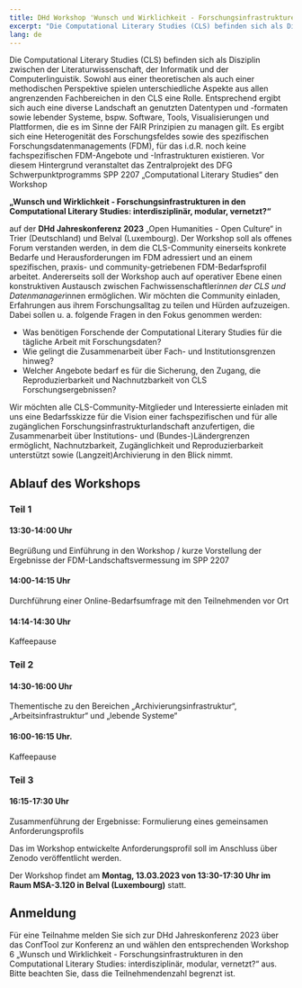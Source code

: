 ```yaml
---
title: DHd Workshop 'Wunsch und Wirklichkeit - Forschungsinfrastrukturen in den Computational Literary Studies'
excerpt: "Die Computational Literary Studies (CLS) befinden sich als Disziplin zwischen der Literaturwissenschaft, der Informatik..."
lang: de
---
```


Die Computational Literary Studies (CLS) befinden sich als Disziplin zwischen der Literaturwissenschaft, der Informatik und der Computerlinguistik. Sowohl aus einer theoretischen als auch einer methodischen Perspektive spielen unterschiedliche Aspekte aus allen angrenzenden Fachbereichen in den CLS eine Rolle. Entsprechend ergibt sich auch eine diverse Landschaft an genutzten Datentypen und -formaten sowie lebender Systeme, bspw. Software, Tools, Visualisierungen und Plattformen, die es im Sinne der FAIR Prinzipien zu managen gilt. Es ergibt sich eine Heterogenität des Forschungsfeldes sowie des spezifischen Forschungsdatenmanagements (FDM), für das i.d.R. noch keine fachspezifischen FDM-Angebote und -Infrastrukturen existieren.
Vor diesem Hintergrund veranstaltet das Zentralprojekt des DFG Schwerpunktprogramms SPP 2207 „Computational Literary Studies“ den Workshop 

**„Wunsch und Wirklichkeit - Forschungsinfrastrukturen in den Computational Literary Studies: interdisziplinär, modular, vernetzt?“**

auf der **DHd Jahreskonferenz 2023** „Open Humanities - Open Culture“ in Trier (Deutschland) und Belval (Luxembourg). Der Workshop soll als offenes Forum verstanden werden, in dem die CLS-Community einerseits konkrete Bedarfe und Herausforderungen im FDM adressiert und an einem spezifischen, praxis- und community-getriebenen FDM-Bedarfsprofil arbeitet. Andererseits soll der Workshop auch auf operativer Ebene einen konstruktiven Austausch zwischen Fachwissenschaftler*innen der CLS und Datenmanager*innen ermöglichen. Wir möchten die Community einladen, Erfahrungen aus ihrem Forschungsalltag zu teilen und Hürden aufzuzeigen. Dabei sollen u. a. folgende Fragen in den Fokus genommen werden: 

- Was benötigen Forschende der Computational Literary Studies für die tägliche Arbeit mit Forschungsdaten? 
- Wie gelingt die Zusammenarbeit über Fach- und Institutionsgrenzen hinweg?
- Welcher Angebote bedarf es für die Sicherung, den Zugang, die Reproduzierbarkeit und Nachnutzbarkeit von CLS Forschungsergebnissen? 

Wir möchten alle CLS-Community-Mitglieder und Interessierte einladen mit uns eine Bedarfsskizze für die Vision einer fachspezifischen und für alle zugänglichen Forschungsinfrastrukturlandschaft anzufertigen, die Zusammenarbeit über Institutions- und (Bundes-)Ländergrenzen ermöglicht, Nachnutzbarkeit, Zugänglichkeit und Reproduzierbarkeit unterstützt sowie (Langzeit)Archivierung in den Blick nimmt.

## Ablauf des Workshops

### Teil 1
#### 13:30-14:00 Uhr 
Begrüßung und Einführung in den Workshop / kurze Vorstellung der Ergebnisse der FDM-Landschaftsvermessung im SPP 2207
#### 14:00-14:15 Uhr
Durchführung einer Online-Bedarfsumfrage mit den Teilnehmenden vor Ort
#### 14:14-14:30 Uhr
Kaffeepause
### Teil 2
#### 14:30-16:00 Uhr
Thementische zu den Bereichen „Archivierungsinfrastruktur“, „Arbeitsinfrastruktur“ und „lebende Systeme“
#### 16:00-16:15 Uhr.
Kaffeepause
### Teil 3
#### 16:15-17:30 Uhr
Zusammenführung der Ergebnisse: Formulierung eines gemeinsamen Anforderungsprofils

Das im Workshop entwickelte Anforderungsprofil soll im Anschluss über Zenodo veröffentlicht werden. 

Der Workshop findet am **Montag, 13.03.2023 von 13:30-17:30 Uhr im Raum MSA-3.120 in Belval (Luxembourg)** statt. 

## Anmeldung

Für eine Teilnahme melden Sie sich zur DHd Jahreskonferenz 2023 über das ConfTool zur Konferenz an und wählen den entsprechenden Workshop 6 „Wunsch und Wirklichkeit - Forschungsinfrastrukturen in den Computational Literary Studies: interdisziplinär, modular, vernetzt?“ aus. Bitte beachten Sie, dass die Teilnehmendenzahl begrenzt ist.  
